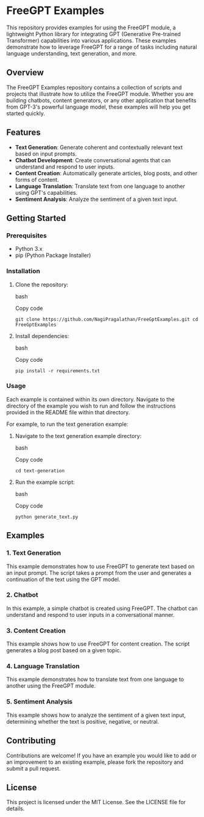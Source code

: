 # FreeGPT Examples

This repository provides examples for using the FreeGPT module, a lightweight Python library for integrating GPT (Generative Pre-trained Transformer) capabilities into various applications. These examples demonstrate how to leverage FreeGPT for a range of tasks including natural language understanding, text generation, and more.

## Overview

The FreeGPT Examples repository contains a collection of scripts and projects that illustrate how to utilize the FreeGPT module. Whether you are building chatbots, content generators, or any other application that benefits from GPT-3's powerful language model, these examples will help you get started quickly.

## Features

- **Text Generation**: Generate coherent and contextually relevant text based on input prompts.
- **Chatbot Development**: Create conversational agents that can understand and respond to user inputs.
- **Content Creation**: Automatically generate articles, blog posts, and other forms of content.
- **Language Translation**: Translate text from one language to another using GPT's capabilities.
- **Sentiment Analysis**: Analyze the sentiment of a given text input.

## Getting Started

### Prerequisites

- Python 3.x
- pip (Python Package Installer)

### Installation

1. Clone the repository:
    
    bash
    
    Copy code
    
    `git clone https://github.com/NagiPragalathan/FreeGptExamples.git
    cd FreeGptExamples` 
    
2. Install dependencies:
    
    bash
    
    Copy code
    
    `pip install -r requirements.txt` 
    

### Usage

Each example is contained within its own directory. Navigate to the directory of the example you wish to run and follow the instructions provided in the README file within that directory.

For example, to run the text generation example:

1. Navigate to the text generation example directory:
    
    bash
    
    Copy code
    
    `cd text-generation` 
    
2. Run the example script:
    
    bash
    
    Copy code
    
    `python generate_text.py` 
    

## Examples

### 1\. Text Generation

This example demonstrates how to use FreeGPT to generate text based on an input prompt. The script takes a prompt from the user and generates a continuation of the text using the GPT model.

### 2\. Chatbot

In this example, a simple chatbot is created using FreeGPT. The chatbot can understand and respond to user inputs in a conversational manner.

### 3\. Content Creation

This example shows how to use FreeGPT for content creation. The script generates a blog post based on a given topic.

### 4\. Language Translation

This example demonstrates how to translate text from one language to another using the FreeGPT module.

### 5\. Sentiment Analysis

This example shows how to analyze the sentiment of a given text input, determining whether the text is positive, negative, or neutral.

## Contributing

Contributions are welcome! If you have an example you would like to add or an improvement to an existing example, please fork the repository and submit a pull request.

## License

This project is licensed under the MIT License. See the LICENSE file for details.

